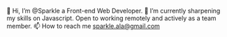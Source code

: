 👋 Hi, I’m @Sparkle a Front-end Web Developer.
🌱 I’m currently sharpening my skills on Javascript.
Open to working remotely and actively as a team member.
📫 How to reach me sparkle.ala@gmail.com

<!---
SparkleAla/SparkleAla is a ✨ special ✨ repository because its `README.md` (this file) appears on your GitHub profile.
You can click the Preview link to take a look at your changes.
--->

